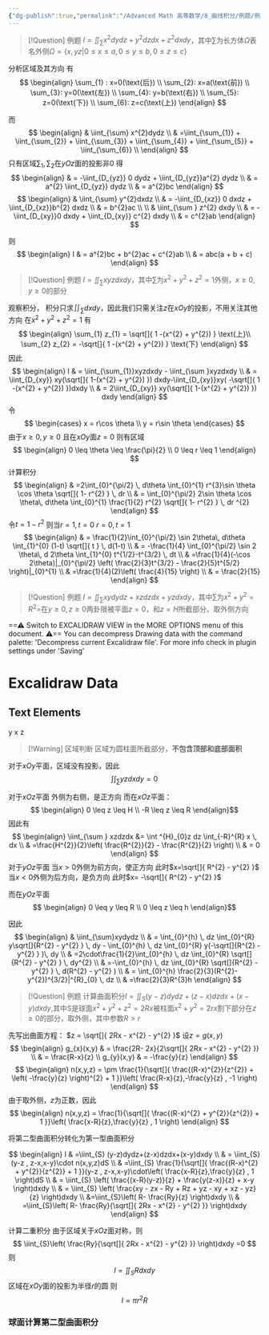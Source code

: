 ```yaml
---
{"dg-publish":true,"permalink":"/Advanced Math 高等数学/8_曲线积分/例题/例题：第二类曲面积分/","tags":["高数","微积分","例题"]}
---
```



> [!Question] 例题
> $I = \iint_{\sum} x^{2} dydz + y^{2} dzdx + z^{2}dxdy$，其中$\sum$为长方体$\Omega$表名外侧$\Omega = \{x,yz | 0 \leq x \leq a , 0 \leq y \leq b , 0 \leq z \leq c \}$

分析区域及其方向
有
$$
\begin{align}
\sum_{1} : x=0(\text{后}) \\
\sum_{2}: x=a(\text{前}) \\
\sum_{3}: y=0(\text{左})  \\
\sum_{4}: y=b(\text{右})  \\
\sum_{5}: z=0(\text{下})  \\
\sum_{6}: z=c(\text{上}) 
\end{align}
$$

而
$$
\begin{align}
 & \iint_{\sum} x^{2}dydz \\
 &  =\iint_{\sum_{1}}  + \iint_{\sum_{2}}  + \iint_{\sum_{3}} + \iint_{\sum_{4}}  + \iint_{\sum_{5}}   + \iint_{\sum_{6}} \\
\end{align}
$$
只有区域$\sum_{1} , \sum_{2}$在$yOz$面的投影非$0$
得
$$
\begin{align}
 & = -\iint_{D_{yz}} 0 dydz + \iint_{D_{yz}}a^{2} dydz \\
 & = a^{2} \iint_{D_{yz}} dydz \\
 & = a^{2}bc
\end{align}
$$
$$
\begin{align}
 & \iint_{\sum} y^{2}dxdz  \\
 & = -\iint_{D_{xz}} 0 dxdz + \iint_{D_{xz}}b^{2} dxdz \\
 & = b^{2}ac \\
 \\
 &  \iint_{\sum } z^{2} dxdy \\
 & = - \iint_{D_{xy}}0 dxdy + \iint_{D_{xy}} c^{2} dxdy \\
 & = c^{2}ab
\end{align}
$$

则
$$
\begin{align}
I  & = a^{2}bc + b^{2}ac + c^{2}ab \\
 & = abc(a + b + c)
\end{align}
$$

> [!Question] 例题
> $I = \iint_{\sum} xyz dxdy$，其中$\sum$为$x^{2} + y^{2} + z^{2}=1$外侧，$x \geq 0,y\geq0$的部分

观察积分，
积分只求$\iint_{\sum }dxdy$，因此我们只需关注$z$在$xOy$的投影，不用关注其他方向
在$x^{2} + y^{2} + z^{2} = 1$
有
$$
\begin{align}
\sum_{1} z_{1} = \sqrt[]{ 1 -(x^{2} + y^{2}) } \text{上}\\
\sum_{2} z_{2} = -\sqrt[]{ 1 -(x^{2} + y^{2}) } \text{下}
\end{align}
$$
因此
$$
\begin{align}
I  & = \iint_{\sum_{1}}xyzdxdy - \iint_{\sum }xyzdxdy \\
 & = \iint_{D_{xy}} xy(\sqrt[]{ 1-(x^{2} + y^{2}) }) dxdy-\iint_{D_{xy}}xy( -\sqrt[]{ 1 -(x^{2} + y^{2}) })dxdy \\
 & = 2\iint_{D_{xy}} xy(\sqrt[]{ 1-(x^{2} + y^{2}) }) dxdy
\end{align}
$$
令
$$
\begin{cases}
x = r\cos \theta \\
y = r\sin \theta
\end{cases}
$$
由于$x \geq 0 ,y\geq 0$
且在$xOy$面$z = 0$
则有区域
$$
\begin{align}
0 \leq \theta \leq \frac{\pi}{2} \\
0 \leq r \leq 1
\end{align}
$$
计算积分
$$
\begin{align}
 & =2\int_{0}^{\pi/2}  \, d\theta \int_{0}^{1} r^{3}\sin \theta \cos \theta \sqrt[]{ 1- r^{2} } \, dr  \\
 & = \int_{0}^{\pi/2}  2\sin \theta \cos \theta\, d\theta \int_{0}^{1} \frac{1}{2} r^{2} \sqrt[]{ 1- r^{2} } \, dr ^{2} 
\end{align}
$$
令$t = 1-r^{2}$
则当$r=1,t=0$
$r=0,t=1$
$$
\begin{align}
 & = \frac{1}{2}\int_{0}^{\pi/2}  \sin 2\theta\, d\theta \int_{1}^{0}  (1-t) \sqrt[]{ t } \, d(1-t) \\
 & = -\frac{1}{4} \int_{0}^{\pi/2}  \sin 2 \theta\, d 2\theta \int_{1}^{0} t^{1/2}-t^{3/2} \, dt \\
 & =\frac{1}{4}(-\cos 2\theta)|_{0}^{\pi/2} \left( \frac{2}{3}t^{3/2} - \frac{2}{5}t^{5/2} \right)|_{0}^{1} \\
 & =\frac{1}{4}(2)\left( \frac{4}{15} \right) \\
 & = \frac{2}{15}
\end{align}
$$

> [!Question] 例题
> $I = \iint_{\sum}xydydz + xzdzdx + yzdxdy$，其中$\sum$为$x^{2} + y^{2} =R^{2}=$在$y \geq 0 , z \geq 0$两卦限被平面$z= 0$，和$z = H$所截部分。取外侧方向


<div class="transclusion internal-embed is-loaded"><div class="markdown-embed">




==⚠  Switch to EXCALIDRAW VIEW in the MORE OPTIONS menu of this document. ⚠== You can decompress Drawing data with the command palette: 'Decompress current Excalidraw file'. For more info check in plugin settings under 'Saving'


# Excalidraw Data
## Text Elements
y 
x 
z 


</div></div>



> [!Warning] 区域判断
> 区域为圆柱面所截部分，**不包含顶部和底部面积**

对于$xOy$平面，区域没有投影，因此
$$
\int \int_{\sum} yzdxdy = 0
$$

对于$xOz$平面
外侧为右侧，是正方向
而在$xOz$平面：
$$
\begin{align}
0 \leq z \leq H
 \\ 
-R \leq z \leq R
\end{align}$$
因此有
$$
\begin{align}
\iint_{\sum } xzdzdx &=  \int ^{H}_{0}z dz \int_{-R}^{R} x \, dx \\
  &   =\frac{H^{2}}{2}\left( \frac{R^{2}}{2} - \frac{R^{2}}{2} \right) \\
 & = 0
\end{align}
$$对于$yOz$平面
当$x > 0$外侧为前方向，使正方向
此时$x=\sqrt[]{ R^{2} - y^{2} }$
当$x <0$外侧为后方向，是负方向
此时$x= -\sqrt[]{ R^{2} - y^{2} }$


而在$yOz$平面
$$
\begin{align}
0 \leq y \leq R
 \\
0 \leq z \leq h
\end{align}$$

因此
$$
\begin{align}
 & \iint_{\sum}xydydz \\
 & = \int_{0}^{h}  \, dz \int_{0}^{R} y\sqrt[]{R^{2} - y^{2}  } \, dy - \int_{0}^{h}  \, dz \int_{0}^{R} y(-\sqrt[]{R^{2} - y^{2}  } )\, dy \\
 & =2\cdot\frac{1}{2}\int_{0}^{h}  \, dz \int_{0}^{R} \sqrt[]{R^{2} - y^{2}  } \, dy^{2} \\
 & =-\int_{0}^{h}  \, dz \int_{0}^{R} \sqrt[]{R^{2} - y^{2}  } \, d(R^{2} - y^{2} ) \\
 & = \int_{0}^{h} \frac{2}{3}(R^{2}-y^{2})^{3/2}|^{R}_{0} \, dz \\
  & =\frac{2}{3}R^{3}h
\end{align}
$$


> [!Question] 例题
> 计算曲面积分$I=\iint_{S} (y-z)dydz+(z-x)dzdx+(x-y)dxdy,$其中S是球面$x^{2} +  y^{2} + z^{2} =2Rx$被柱面$x^{2} +y^{2} = 2rx$割下部分在$z \geq 0$的部分，取外侧，其中参数$R>r$

先写出曲面方程：
$z = \sqrt[]{ 2Rx - x^{2} - y^{2} }$
设$z = g(x,y)$
$$
\begin{align}
g_{x}(x,y) & = \frac{2R- 2x}{2\sqrt[]{ 2Rx - x^{2} - y^{2} }} \\
 & = \frac{R-x}{z} \\
g_{y}(x,y)  & = -\frac{y}{z}
\end{align}
$$
$$
\begin{align}
n(x,y,z) = \pm \frac{1}{\sqrt[]{ \frac{(R-x)^{2}}{z^{2}} + \left( -\frac{y}{z} \right)^{2} + 1 }}\left( \frac{R-x}{z},-\frac{y}{z} , -1 \right)
\end{align}
$$
由于取外侧，$z$为正数，因此
$$
\begin{align}
n(x,y,z) = \frac{1}{\sqrt[]{ \frac{(R-x)^{2} + y^{2}}{z^{2}} + 1 }}\left( \frac{x-R}{z},\frac{y}{z} , 1 \right)
\end{align}
$$


将第二型曲面积分转化为第一型曲面积分

$$
\begin{align}
I & =\iint_{S} (y-z)dydz+(z-x)dzdx+(x-y)dxdy   \\
  & = \iint_{S}(y-z , z-x,x-y)\cdot n(x,y,z)dS \\
 & =\iint_{S} \frac{1}{\sqrt[]{ \frac{(R-x)^{2} + y^{2}}{z^{2}} + 1 }}(y-z , z-x,x-y)\cdot\left( \frac{x-R}{z},\frac{y}{z} , 1  \right)dS \\
 & = \iint_{S} \left( \frac{(x-R)(y-z)}{z} + \frac{y(z-x)}{z} + x-y \right)dxdy  \\
 & = \iint_{S} \left( \frac{xy - zx - Ry + Rz + yz - xy + xz - yz}{z} \right)dxdy  \\
 &=\iint_{S}\left( R- \frac{Ry}{z} \right)dxdy \\
 & =\iint_{S}\left( R- \frac{Ry}{\sqrt[]{ 2Rx - x^{2} - y^{2} }} \right)dxdy 
\end{align}
$$

计算二重积分
由于区域关于$xOz$面对称，则
$$
\iint_{S}\left(  \frac{Ry}{\sqrt[]{ 2Rx - x^{2} - y^{2} }} \right)dxdy =0
$$
则
$$
I = \iint_{S}Rdxdy
$$
区域在$xOy$面的投影为半径$r$的圆
则
$$
I = \pi r^{2}R
$$



### 球面计算第二型曲面积分

